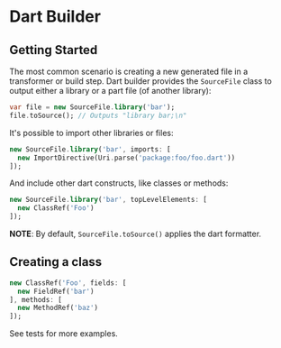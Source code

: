 Dart Builder
===

Getting Started
---

The most common scenario is creating a new generated file in a transformer
or build step. Dart builder provides the `SourceFile` class to output either a
library or a part file (of another library):

```dart
var file = new SourceFile.library('bar');
file.toSource(); // Outputs "library bar;\n"
```

It's possible to import other libraries or files:

```dart
new SourceFile.library('bar', imports: [
  new ImportDirective(Uri.parse('package:foo/foo.dart'))
]);
```

And include other dart constructs, like classes or methods:

```dart
new SourceFile.library('bar', topLevelElements: [
  new ClassRef('Foo')
]);
```

**NOTE**: By default, `SourceFile.toSource()` applies the dart formatter.

Creating a class
---

```dart
new ClassRef('Foo', fields: [
  new FieldRef('bar')
], methods: [
  new MethodRef('baz')
]);
```

See tests for more examples.
